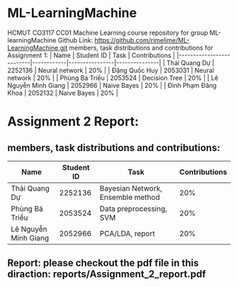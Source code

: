 # ML-LearningMachine
HCMUT CO3117 CC01 Machine Learning course repository for group ML-learningMachine
Github Link: https://github.com/rimelime/ML-LearningMachine.git
members, task distributions and contributions for Assignment 1: 
| Name                     | Student ID | Task           | Contributions |
|--------------------------|------------|----------------|---------------|
| Thái Quang Dự            | 2252136    | Neural network | 20%           |
| Đặng Quốc Huy            | 2053031    | Neural network | 20%           |
| Phùng Bá Triều           | 2053524    | Decision Tree  | 20%           |
| Lê Nguyễn Minh Giang     | 2052966    | Naive Bayes    | 20%           |
| Đinh Phạm Đăng Khoa      | 2052132    | Naive Bayes    | 20%           |
# Assignment 2 Report:
## members, task distributions and contributions: 
| Name                     | Student ID | Task                              | Contributions |
|--------------------------|------------|-----------------------------------|---------------|
| Thái Quang Dự            | 2252136    | Bayesian Network, Ensemble method | 20%           |
| Phùng Bá Triều           | 2053524    | Data preprocessing, SVM           | 20%           |
| Lê Nguyễn Minh Giang     | 2052966    | PCA/LDA, report                   | 20%           |
## Report: please checkout the pdf file in this diraction: reports/Assignment_2_report.pdf